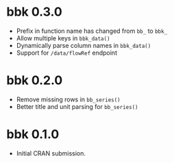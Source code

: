 # bbk 0.3.0

* Prefix in function name has changed from `bb_` to `bbk_`
* Allow multiple keys in `bbk_data()`
* Dynamically parse column names in `bbk_data()`
* Support for `/data/flowRef` endpoint

# bbk 0.2.0

* Remove missing rows in `bb_series()`
* Better title and unit parsing for `bb_series()`

# bbk 0.1.0

* Initial CRAN submission.
